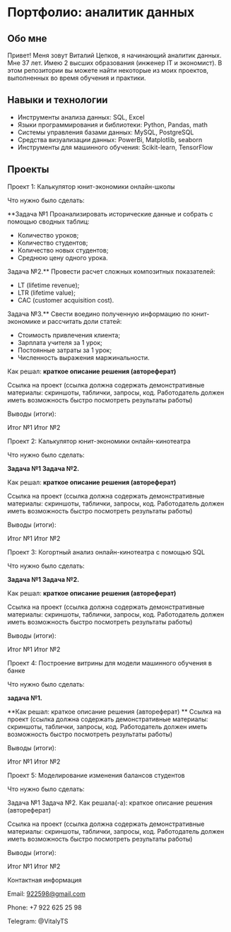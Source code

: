 # Портфолио: аналитик данных
## Обо мне

Привет! Меня зовут Виталий Цепков, я начинающий аналитик данных. Мне 37 лет. Имею 2 высших образования (инженер IT и экономист). В этом репозитории вы можете найти некоторые из моих проектов, выполненных во время обучения и практики.

## Навыки и технологии
- Инструменты анализа данных: SQL, Excel
- Языки программирования и библиотеки: Python, Pandas, math
- Системы управления базами данных: MySQL, PostgreSQL
- Средства визуализации данных: PowerBi, Matplotlib, seaborn
- Инструменты для машинного обучения: Scikit-learn, TensorFlow
  
## Проекты

Проект 1: Калькулятор юнит-экономики онлайн-школы

Что нужно было сделать:

**Задача №1
Проанализировать исторические данные и собрать с помощью сводных таблиц:
-	Количество уроков;
-	Количество студентов;
-	Количество новых студентов;
-	Среднюю цену одного урока.

Задача №2.**
Провести расчет сложных композитных показателей:
- LT (lifetime revenue);
- LTR (lifetime value);
- CAC (customer acquisition cost).

Задача №3.** 
Свести воедино полученную информацию по юнит-экономике и рассчитать доли статей:
- Стоимость привлечения клиента;
- Зарплата учителя за 1 урок;
- Постоянные затраты за 1 урок;
- Численность выражения маржинальности.

Как решал: **краткое описание решения (автореферат)**

Ссылка на проект (ссылка должна содержать демонстративные материалы: скриншоты, таблички, запросы, код. Работодатель должен иметь возможность быстро посмотреть результаты работы)

Выводы (итоги):

Итог №1
Итог №2

Проект 2: Калькулятор юнит-экономики онлайн-кинотеатра

Что нужно было сделать:

**Задача №1
Задача №2.**

Как решал: **краткое описание решения (автореферат)**

Ссылка на проект (ссылка должна содержать демонстративные материалы: скриншоты, таблички, запросы, код. Работодатель должен иметь возможность быстро посмотреть результаты работы)

Выводы (итоги):

Итог №1
Итог №2


Проект 3: Когортный анализ онлайн-кинотеатра с помощью SQL

Что нужно было сделать:

**Задача №1
Задача №2.**

Как решал: **краткое описание решения (автореферат)**

Ссылка на проект (ссылка должна содержать демонстративные материалы: скриншоты, таблички, запросы, код. Работодатель должен иметь возможность быстро посмотреть результаты работы)

Выводы (итоги):

Итог №1
Итог №2

Проект 4: Построение витрины для модели машинного обучения в банке

Что нужно было сделать: 

**задача №1.**

**Как решал: краткое описание решения (автореферат)
**
Ссылка на проект (ссылка должна содержать демонстративные материалы: скриншоты, таблички, запросы, код. Работодатель должен иметь возможность быстро посмотреть результаты работы)

Выводы (итоги):

Итог №1
Итог №2

Проект 5: Моделирование изменения балансов студентов

Что нужно было сделать:

Задача №1
Задача №2.
Как решала(-а): краткое описание решения (автореферат)

Ссылка на проект (ссылка должна содержать демонстративные материалы: скриншоты, таблички, запросы, код. Работодатель должен иметь возможность быстро посмотреть результаты работы)

Выводы (итоги):

Итог №1
Итог №2

Контактная информация

Email: 922598@gmail.com

Phone: +7 922 625 25 98

Telegram: @VitalyTS
